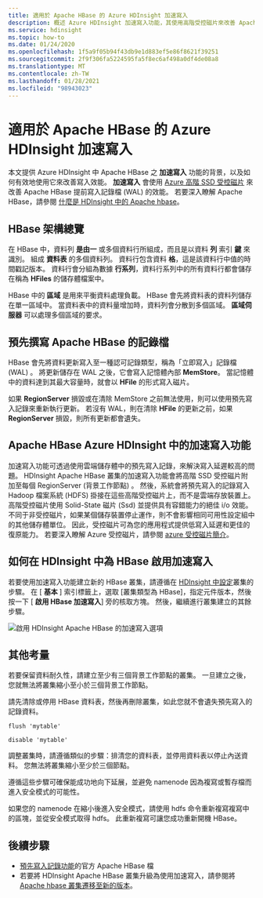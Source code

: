 ```yaml
---
title: 適用於 Apache HBase 的 Azure HDInsight 加速寫入
description: 概述 Azure HDInsight 加速寫入功能，其使用高階受控磁片來改善 Apache HBase 寫入記錄檔的效能。
ms.service: hdinsight
ms.topic: how-to
ms.date: 01/24/2020
ms.openlocfilehash: 1f5a9f05b94f43db9e1d883ef5e86f8621f39251
ms.sourcegitcommit: 2f9f306fa5224595fa5f8ec6af498a0df4de08a8
ms.translationtype: MT
ms.contentlocale: zh-TW
ms.lasthandoff: 01/28/2021
ms.locfileid: "98943023"
---
```

# <a name="azure-hdinsight-accelerated-writes-for-apache-hbase"></a>適用於 Apache HBase 的 Azure HDInsight 加速寫入

本文提供 Azure HDInsight 中 Apache HBase 之 **加速寫入** 功能的背景，以及如何有效地使用它來改善寫入效能。 **加速寫入** 會使用 [Azure 高階 SSD 受控磁片](../../virtual-machines/disks-types.md#premium-ssd) 來改善 Apache HBase 提前寫入記錄檔 (WAL) 的效能。 若要深入瞭解 Apache HBase，請參閱 [什麼是 HDInsight 中的 Apache hbase](apache-hbase-overview.md)。

## <a name="overview-of-hbase-architecture"></a>HBase 架構總覽

在 HBase 中，資料列 **是由一** 或多個資料行所組成，而且是以資料 **列** 索引 **鍵** 來識別。 組成 **資料表** 的多個資料列。 資料行包含資料 **格**，這是該資料行中值的時間戳記版本。 資料行會分組為數據 **行系列**，資料行系列中的所有資料行都會儲存在稱為 **HFiles** 的儲存體檔案中。

HBase 中的 **區域** 是用來平衡資料處理負載。 HBase 會先將資料表的資料列儲存在單一區域中。 當資料表中的資料量增加時，資料列會分散到多個區域。 **區域伺服器** 可以處理多個區域的要求。

## <a name="write-ahead-log-for-apache-hbase"></a>預先撰寫 Apache HBase 的記錄檔

HBase 會先將資料更新寫入至一種認可記錄類型，稱為「立即寫入」記錄檔 (WAL) 。 將更新儲存在 WAL 之後，它會寫入記憶體內部 **MemStore**。 當記憶體中的資料達到其最大容量時，就會以 **HFile** 的形式寫入磁片。

如果 **RegionServer** 損毀或在清除 MemStore 之前無法使用，則可以使用預先寫入記錄來重新執行更新。 若沒有 WAL，則在清除 **HFile** 的更新之前，如果 **RegionServer** 損毀，則所有更新都會遺失。

## <a name="accelerated-writes-feature-in-azure-hdinsight-for-apache-hbase"></a>Apache HBase Azure HDInsight 中的加速寫入功能

加速寫入功能可透過使用雲端儲存體中的預先寫入記錄，來解決寫入延遲較高的問題。  HDInsight Apache HBase 叢集的加速寫入功能會將高階 SSD 受控磁片附加至每個 RegionServer (背景工作節點) 。 然後，系統會將預先寫入的記錄寫入 Hadoop 檔案系統 (HDFS) 掛接在這些高階受控磁片上，而不是雲端存放裝置上。  高階受控磁片使用 Solid-State 磁片 (Ssd) 並提供具有容錯能力的絕佳 i/o 效能。  不同于非受控磁片，如果某個儲存裝置停止運作，則不會影響相同可用性設定組中的其他儲存體單位。  因此，受控磁片可為您的應用程式提供低寫入延遲和更佳的復原能力。 若要深入瞭解 Azure 受控磁片，請參閱 [azure 受控磁片簡介](../../virtual-machines/managed-disks-overview.md)。

## <a name="how-to-enable-accelerated-writes-for-hbase-in-hdinsight"></a>如何在 HDInsight 中為 HBase 啟用加速寫入

若要使用加速寫入功能建立新的 HBase 叢集，請遵循在 [HDInsight 中設定](../hdinsight-hadoop-provision-linux-clusters.md)叢集的步驟。 在 [ **基本** ] 索引標籤上，選取 [叢集類型為 HBase]，指定元件版本，然後按一下 [ **啟用 HBase 加速寫入**] 旁的核取方塊。 然後，繼續進行叢集建立的其餘步驟。

![啟用 HDInsight Apache HBase 的加速寫入選項](./media/apache-hbase-accelerated-writes/azure-portal-create-hbase-wals.png)

## <a name="other-considerations"></a>其他考量

若要保留資料耐久性，請建立至少有三個背景工作節點的叢集。 一旦建立之後，您就無法將叢集縮小至小於三個背景工作節點。

請先清除或停用 HBase 資料表，然後再刪除叢集，如此您就不會遺失預先寫入的記錄資料。

```
flush 'mytable'
```

```
disable 'mytable'
```

調整叢集時，請遵循類似的步驟：排清您的資料表，並停用資料表以停止內送資料。 您無法將叢集縮小至少於三個節點。

遵循這些步驟可確保能成功地向下延展，並避免 namenode 因為複寫或暫存檔而進入安全模式的可能性。

如果您的 namenode 在縮小後進入安全模式，請使用 hdfs 命令重新複寫複寫中的區塊，並從安全模式取得 hdfs。 此重新複寫可讓您成功重新開機 HBase。

## <a name="next-steps"></a>後續步驟

* [預先寫入記錄功能](https://hbase.apache.org/book.html#wal)的官方 Apache HBase 檔
* 若要將 HDInsight Apache HBase 叢集升級為使用加速寫入，請參閱將 [Apache hbase 叢集遷移至新的版本](apache-hbase-migrate-new-version.md)。
